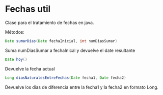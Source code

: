 # **Fechas util**

Clase para el tratamiento de fechas en java.

Métodos:

```java
Date sumarDias(Date fechaInicial, int numDiasSumar)
```

Suma numDiasSumar a fechaInical y devuelve el date resultante

```java
Date hoy()
```

 Devuelve la fecha actual

```java
Long diasNaturalesEntreFechas(Date fecha1, Date fecha2)
```

Devuelve los días de diferencia entre la fecha1 y la fecha2 en formato Long.
